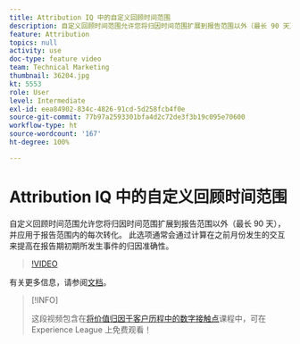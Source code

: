 ```yaml
---
title: Attribution IQ 中的自定义回顾时间范围
description: 自定义回顾时间范围允许您将归因时间范围扩展到报告范围以外（最长 90 天），并应用于报告范围内的每次转化。 此选项通常会通过计算在之前月份发生的交互来提高在报告期初期所发生事件的归因准确性。
feature: Attribution
topics: null
activity: use
doc-type: feature video
team: Technical Marketing
thumbnail: 36204.jpg
kt: 5553
role: User
level: Intermediate
exl-id: eea84902-834c-4826-91cd-5d258fcb4f0e
source-git-commit: 77b97a2593301bfa4d2c72de3f3b19c095e70600
workflow-type: ht
source-wordcount: '167'
ht-degree: 100%

---
```


# Attribution IQ 中的自定义回顾时间范围

自定义回顾时间范围允许您将归因时间范围扩展到报告范围以外（最长 90 天），并应用于报告范围内的每次转化。 此选项通常会通过计算在之前月份发生的交互来提高在报告期初期所发生事件的归因准确性。

>[!VIDEO](https://video.tv.adobe.com/v/36204/?quality=12&learn=on)

有关更多信息，请参阅[文档](https://experienceleague.adobe.com/docs/analytics/analyze/analysis-workspace/attribution/models.html#lookback-windows)。

>[!INFO]
>
> 这段视频包含在[将价值归因于客户历程中的数字接触点](https://experienceleague.adobe.com/?recommended=Analytics-U-1-2020.2)课程中，可在 Experience League 上免费观看！

